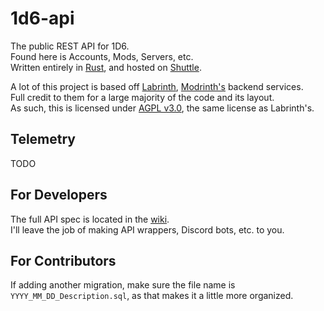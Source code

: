 # 1d6-api

The public REST API for 1D6.\
Found here is Accounts, Mods, Servers, etc.\
Written entirely in [Rust](https://rust-lang.org), and hosted on [Shuttle](https://www.shuttle.rs/).

A lot of this project is based off [Labrinth](https://github.com/modrinth/labrinth), [Modrinth's](https://modrinth.com/) backend services.\
Full credit to them for a large majority of the code and its layout.\
As such, this is licensed under [AGPL v3.0](LICENSE), the same license as Labrinth's.

## Telemetry

TODO
<!-- maybe write about how we will use the data here? -->


## For Developers

The full API spec is located in the [wiki](../../wiki/).\
I'll leave the job of making API wrappers, Discord bots, etc. to you.

## For Contributors

If adding another migration, make sure the file name is `YYYY_MM_DD_Description.sql`, as that makes it a little more organized.
